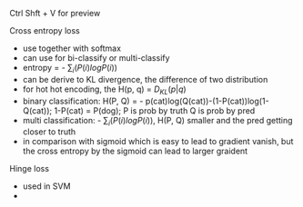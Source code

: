 Ctrl Shft + V for preview

Cross entropy loss
 - use together with softmax
 - can use for bi-classify or multi-classify
 - entropy = - ${\sum_{i}(P(i)logP(i))}$
 - can be derive to KL divergence, the difference of two distribution
 - for hot hot encoding, the H(p, q) = $D_{KL}(p|q)$
 - binary classification: H(P, Q) = - p(cat)log(Q(cat))-(1-P(cat))log(1-Q(cat)); 1-P(cat) = P(dog); P is prob by truth Q is prob by pred
 - multi classification: - ${\sum_{i}(P(i)logP(i))}$, H(P, Q) smaller and the pred getting closer to truth
 - in comparison with sigmoid which is easy to lead to gradient vanish, but the cross entropy by the sigmoid can lead to larger graident

Hinge loss
 - used in SVM
 - 
 